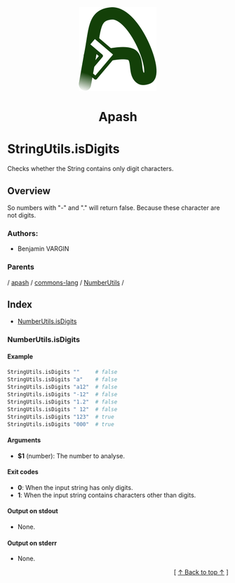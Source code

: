 
<div align="center" id="apash-top">
  <a href="https://github.com/hastec-fr/apash">
    <img alt="apash-logo" src="../../../../../../../assets/apash-logo.svg"/>
  </a>

  # Apash
</div>

# StringUtils.isDigits

Checks whether the String contains only digit characters.

## Overview

So numbers with "-" and "." will return false.
Because these character are not digits.

### Authors:
* Benjamin VARGIN

### Parents
<!-- apash.parentBegin -->
[](../../../../.md) / [apash](../../../apash.md) / [commons-lang](../../commons-lang.md) / [NumberUtils](../NumberUtils.md) / 
<!-- apash.parentEnd -->

## Index

* [NumberUtils.isDigits](#numberutilsisdigits)

### NumberUtils.isDigits

#### Example

```bash
StringUtils.isDigits ""     # false
StringUtils.isDigits "a"    # false
StringUtils.isDigits "a12"  # false
StringUtils.isDigits "-12"  # false
StringUtils.isDigits "1.2"  # false
StringUtils.isDigits " 12"  # false
StringUtils.isDigits "123"  # true
StringUtils.isDigits "000"  # true
```

#### Arguments

* **$1** (number): The number to analyse.

#### Exit codes

* **0**: When the input string has only digits.
* **1**: When the input string contains characters other than digits.

#### Output on stdout

* None.

#### Output on stderr

* None.


  <div align="right">[ <a href="#apash-top">↑ Back to top ↑</a> ]</div>

